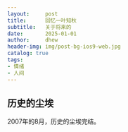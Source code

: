 ```yaml
---
layout:     post
title:      回忆一叶知秋
subtitle:   关于将来的
date:       2025-01-01
author:     dhew
header-img: img/post-bg-ios9-web.jpg
catalog: true
tags:
- 情绪
- 人间
---
```


## 历史的尘埃
2007年的8月，历史的尘埃完结。


